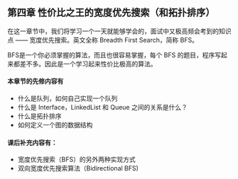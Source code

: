 ## 第四章  性价比之王的宽度优先搜索（和拓扑排序）

在这一章节中，我们将学习一个一天就能够学会的，面试中又极高频会考到的知识点 —— 宽度优先搜索。英文全称 Breadth First Search，简称 BFS。

BFS是一个你必须掌握的算法，而且也很容易掌握，每个 BFS 的题目，程序写起来都差不多。因此是一个学习起来性价比极高的算法。

#### 本章节的先修内容有

* 什么是队列，如何自己实现一个队列
* 什么是 Interface，LinkedList 和 Queue 之间的关系是什么？
* 什么是拓扑排序
* 如何定义一个图的数据结构

#### 课后补充内容有：

* 宽度优先搜索（BFS）的另外两种实现方式
* 双向宽度优先搜索算法（Bidirectional BFS\)



